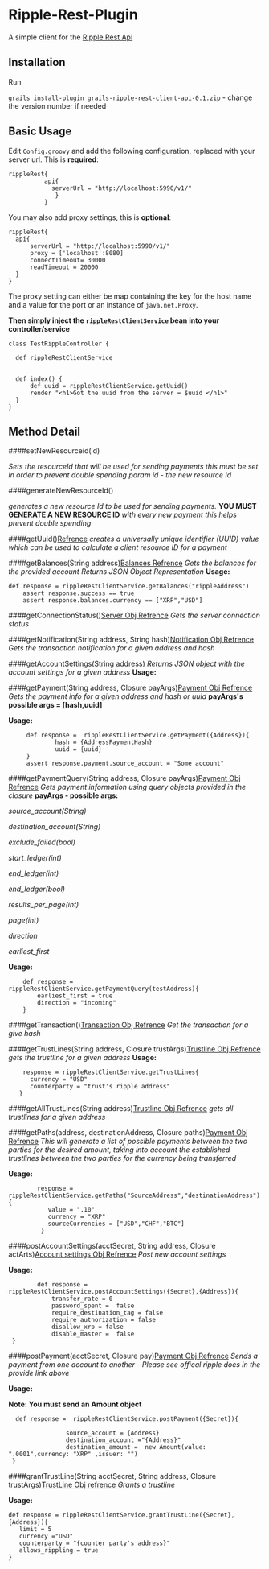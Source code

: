 Ripple-Rest-Plugin
==================

A simple client for the [Ripple Rest Api](https://github.com/ripple/ripple-rest/blob/develop/docs/api-reference.md) 

## Installation
Run  

`grails install-plugin grails-ripple-rest-client-api-0.1.zip` - change the version number if needed


## Basic Usage

Edit `Config.groovy` and add the following configuration, replaced with your server url. 
This is **required**:

    rippleRest{
              api{
                serverUrl = "http://localhost:5990/v1/"
                 }
              }

You may also add proxy settings, this is **optional**:

  ```
  rippleRest{
    api{
        serverUrl = "http://localhost:5990/v1/"
        proxy = ['localhost':8080]
        connectTimeout= 30000
        readTimeout = 20000
    }
  }
  ```
  The proxy setting can either be map containing the key for the host name and a value for the port or an instance of `java.net.Proxy`.
  
  
  **Then simply inject the `rippleRestClientService` bean into your controller/service**
  ```
  class TestRippleController {

    def rippleRestClientService


    def index() {
        def uuid = rippleRestClientService.getUuid()
        render "<h1>Got the uuid from the server = $uuid </h1>"
    }
  }
  ```
## Method Detail

####setNewResourceid(id)


*Sets the resourceId that will be used for sending payments*
*this must be set in order to prevent double spending*
*param id - the new resource Id*


####generateNewResourceId()


*generates a new resource Id to be used for sending payments.*
**YOU MUST GENERATE A NEW RESOURCE ID**
*with every new payment*
*this helps prevent double spending*

####getUuid()[Refrence](https://dev.ripple.com/#create-client-resource-id)
*creates a universally unique identifier (UUID) value which can be used to calculate a client resource ID for a payment*

####getBalances(String address)[Balances Refrence](https://dev.ripple.com/#account-balances)
*Gets the balances for the provided account*
*Returns JSON Object Representation*
**Usage:**


    def response = rippleRestClientService.getBalances("rippleAddress")
        assert response.success == true
        assert response.balances.currency == ["XRP","USD"]

####getConnectionStatus()[Server Obj Refrence](https://dev.ripple.com/#get-server-status)
*Gets the server connection status*


####getNotification(String address, String hash)[Notification Obj Refrence](https://dev.ripple.com/#checking-notifications)
*Gets the transaction notification for a given address and hash*


     
####getAccountSettings(String address)
*Returns JSON object with the account settings for a given address*
**Usage:**


####getPayment(String address, Closure payArgs)[Payment Obj Refrence](https://dev.ripple.com/#confirming-a-payment)
*Gets the payment info for a given address and hash or uuid*
**payArgs's  possible args = [hash,uuid]**

**Usage:**
         
         
         def response =  rippleRestClientService.getPayment({Address}){
                 hash = {AddressPaymentHash}
                 uuid = {uuid}
         }
         assert response.payment.source_account = "Some account"
         
         
####getPaymentQuery(String address, Closure payArgs)[Payment Obj Refrence](https://dev.ripple.com/#payment-history)
*Gets payment information using query objects provided in the closure*
**payArgs - possible args:**

*source_account(String)*

*destination_account(String)*

*exclude_failed(bool)*

*start_ledger(int)*

*end_ledger(int)*

*end_ledger(bool)*

*results_per_page(int)*

*page(int)*

*direction*

*earliest_first*

**Usage:**
        
        def response = rippleRestClientService.getPaymentQuery(testAddress){
            earliest_first = true
            direction = "incoming"
        }

####getTransaction()[Transaction Obj Refrence](https://dev.ripple.com/#retrieve-ripple-transaction)
*Get the transaction for  a give hash*


####getTrustLines(String address, Closure trustArgs)[Trustline Obj Refrence](https://dev.ripple.com/#trustlines)
*gets the trustline for a given address*
**Usage:**

        response = rippleRestClientService.getTrustLines{
          currency = "USD"
          counterparty = "trust's ripple address"
       }


####getAllTrustLines(String address)[Trustline Obj Refrence](https://dev.ripple.com/#trustlines)
*gets all trustlines for a given address*


####getPaths(address, destinationAddress, Closure paths)[Payment Obj Refrence](https://dev.ripple.com/#preparing-a-payment)
*This will generate a list of possible payments between the two parties for the desired amount, taking into account the established trustlines between the two parties for the currency being transferred*

**Usage:**

            response = rippleRestClientService.getPaths("SourceAddress","destinationAddress"){
               value = ".10"
               currency = "XRP"
               sourceCurrencies = ["USD","CHF","BTC"]
             }
             
####postAccountSettings(acctSecret, String address, Closure actArts)[Account settings Obj Refrence](https://dev.ripple.com/#account-settings)
*Post new account settings*

**Usage:**
            
            def response = rippleRestClientService.postAccountSettings({Secret},{Address}){
                transfer_rate = 0
                password_spent =  false
                require_destination_tag = false
                require_authorization = false
                disallow_xrp = false
                disable_master =  false
     }
     
     
####postPayment(acctSecret, Closure pay)[Payment Obj Refrence](https://dev.ripple.com/#sending-payments)
*Sends a payment from one account to another - Please see offical ripple docs in the provide link above*

**Usage:**

**Note: You must send an Amount object** 

      def response =  rippleRestClientService.postPayment({Secret}){
      
                    source_account = {Address}
                    destination_account ="{Address}"
                    destination_amount =  new Amount(value: ".0001",currency: "XRP" ,issuer: "")
     }
     
####grantTrustLine(String acctSecret, String address, Closure trustArgs)[TrustLine Obj refrence](https://dev.ripple.com/#granting-a-trustline)
*Grants a trustline*

**Usage:**

    
    def response = rippleRestClientService.grantTrustLine({Secret},{Address}){
       limit = 5
       currency ="USD"
       counterparty = "{counter party's address}"
       allows_rippling = true
    }

